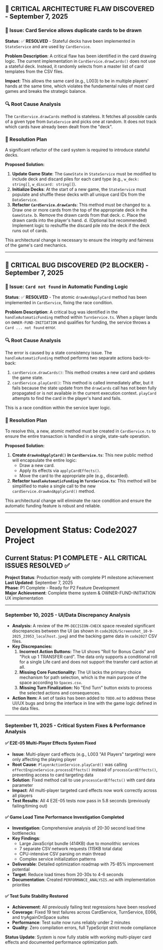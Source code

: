 ## 🐛 **CRITICAL ARCHITECTURE FLAW DISCOVERED - September 7, 2025**

### **🚨 Issue: Card Service allows duplicate cards to be drawn**
**Status**: ✅ **RESOLVED** - Stateful decks have been implemented in `StateService` and are used by `CardService`.

**Problem Description**:
A critical flaw has been identified in the card drawing logic. The current implementation in `CardService.drawCards()` does not use a stateful deck. Instead, it randomly selects from a master list of card templates from the CSV files.

**Impact**:
This allows the same card (e.g., L003) to be in multiple players' hands at the same time, which violates the fundamental rules of most card games and breaks the strategic balance.

### **🔍 Root Cause Analysis**

The `CardService.drawCards` method is stateless. It fetches all possible cards of a given type from `DataService` and picks one at random. It does not track which cards have already been dealt from the "deck".

### **🎯 Resolution Plan**

A significant refactor of the card system is required to introduce stateful decks.

**Proposed Solution:**
1.  **Update Game State**: The `GameState` in `StateService` must be modified to include deck and discard piles for each card type (e.g., `w_deck: string[]`, `w_discard: string[]`).
2.  **Initialize Decks**: At the start of a new game, the `StateService` must populate and shuffle these decks with all unique card IDs from the `DataService`.
3.  **Refactor `CardService.drawCards`**: This method must be changed to:
    a.  Draw one or more cards from the top of the appropriate deck in the `GameState`.
    b.  Remove the drawn cards from that deck.
    c.  Place the drawn cards into the player's hand.
    d.  (Optional but recommended) Implement logic to reshuffle the discard pile into the deck if the deck runs out of cards.

This architectural change is necessary to ensure the integrity and fairness of the game's card mechanics.

---

## 🐛 **CRITICAL BUG DISCOVERED (P2 BLOCKER) - September 7, 2025**

### **🚨 Issue: `Card not found` in Automatic Funding Logic**
**Status**: ✅ **RESOLVED** - The atomic `drawAndApplyCard` method has been implemented in `CardService`, fixing the race condition.

**Problem Description**:
A critical bug was identified in the `handleAutomaticFunding` method within `TurnService.ts`. When a player lands on `OWNER-FUND-INITIATION` and qualifies for funding, the service throws a `Card ... not found` error.

### **🔍 Root Cause Analysis**

The error is caused by a state consistency issue. The `handleAutomaticFunding` method performs two separate actions back-to-back:
1.  `cardService.drawCards()`: This method creates a new card and updates the game state.
2.  `cardService.playCard()`: This method is called immediately after, but it fails because the state update from the `drawCards` call has not been fully propagated or is not available in the current execution context. `playCard` attempts to find the card in the player's hand and fails.

This is a race condition within the service layer logic.

### **🎯 Resolution Plan**

To resolve this, a new, atomic method must be created in `CardService.ts` to ensure the entire transaction is handled in a single, state-safe operation.

**Proposed Solution:**
1.  **Create `drawAndApplyCard()` in `CardService.ts`**: This new public method will encapsulate the entire logic:
    *   Draw a new card.
    *   Apply its effects via `applyCardEffects()`.
    *   Move the card to the appropriate pile (e.g., discarded).
2.  **Refactor `handleAutomaticFunding` in `TurnService.ts`**: This method will be simplified to make a single call to the new `cardService.drawAndApplyCard()` method.

This architectural change will eliminate the race condition and ensure the automatic funding feature is robust and reliable.

---

# Development Status: Code2027 Project

## Current Status: P1 COMPLETE - ALL CRITICAL ISSUES RESOLVED ✅

**Project Status**: Production ready with complete P1 milestone achievement  
**Last Updated**: September 7, 2025  
**Phase**: P1 Complete - Ready for P2 Feature Development  
**Major Achievement**: Complete theme system & OWNER-FUND-INITIATION UX implementation

---

### September 10, 2025 - UI/Data Discrepancy Analysis

- **Analysis:** A review of the `PM-DECISION-CHECK` space revealed significant discrepancies between the UI (as shown in `code2026/Screenshot_10-9-2025_23953_localhost.jpeg`) and the backing game data in `code2027` CSV files.
- **Key Discrepancies:**
    1.  **Incorrect Action Buttons:** The UI shows "Roll for Bonus Cards" and "Pick up 1 TRANSFER card". The data only supports a conditional roll for a single Life card and does not support the transfer card action at all.
    2.  **Missing Core Functionality:** The UI lacks the primary choice mechanism for path selection, which is the main purpose of the space according to `Spaces.csv`.
    3.  **Missing Turn Finalization:** No "End Turn" button exists to process the selected actions and consequences.
- **Action Item:** A set of tasks has been added to `TODO.md` to address these UI/UX bugs and bring the interface in line with the game logic defined in the data files.

---

### September 11, 2025 - Critical System Fixes & Performance Analysis

#### ✅ **E2E-05 Multi-Player Effects System Fixed**
- **Issue**: Multi-player card effects (e.g., L003 "All Players" targeting) were only affecting the playing player
- **Root Cause**: `PlayerActionService.playCard()` was calling `effectEngineService.processEffects()` instead of `processCardEffects()`, preventing access to card targeting data
- **Solution**: Fixed method call to use `processCardEffects()` with card data parameter
- **Impact**: All multi-player targeted card effects now work correctly across all players
- **Test Results**: All 4 E2E-05 tests now pass in 5.8 seconds (previously failing/timing out)

#### ✅ **Game Load Time Performance Investigation Completed**
- **Investigation**: Comprehensive analysis of 20-30 second load time bottlenecks
- **Key Findings**: 
  - Large JavaScript bundle (414KB) due to monolithic services
  - 7 separate CSV network requests (115KB total data)
  - CPU-intensive CSV parsing on main thread
  - Complex service initialization patterns
- **Deliverable**: Detailed optimization roadmap with 75-85% improvement potential
- **Target**: Reduce load times from 20-30s to 4-6 seconds
- **Documentation**: Created `PERFORMANCE_ANALYSIS.md` with implementation priorities

#### ✅ **Test Suite Stability Restored**
- **Achievement**: All previously failing test regressions have been resolved
- **Coverage**: Fixed 19 test failures across CardService, TurnService, E066, and tryAgainOnSpace suites
- **Performance**: Test suite now runs reliably under 2 minutes
- **Quality**: Zero compilation errors, full TypeScript strict mode compliance

**Status Update**: System is now fully stable with working multi-player card effects and documented performance optimization path.